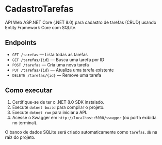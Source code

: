 # CadastroTarefas

API Web ASP.NET Core (.NET 8.0) para cadastro de tarefas (CRUD) usando Entity Framework Core com SQLite.

## Endpoints
- `GET /tarefas` — Lista todas as tarefas
- `GET /tarefas/{id}` — Busca uma tarefa por ID
- `POST /tarefas` — Cria uma nova tarefa
- `PUT /tarefas/{id}` — Atualiza uma tarefa existente
- `DELETE /tarefas/{id}` — Remove uma tarefa

## Como executar
1. Certifique-se de ter o .NET 8.0 SDK instalado.
2. Execute `dotnet build` para compilar o projeto.
3. Execute `dotnet run` para iniciar a API.
4. Acesse o Swagger em `http://localhost:5000/swagger` (ou porta exibida no terminal).

O banco de dados SQLite será criado automaticamente como `tarefas.db` na raiz do projeto.
